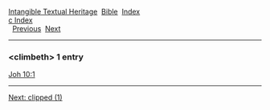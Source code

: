 [Intangible Textual Heritage](../../index)  [Bible](../index) 
[Index](index)   
[c Index](_c_)  
  [Previous](c02245)  [Next](c02247) 

------------------------------------------------------------------------

### &lt;climbeth&gt; 1 entry

[Joh 10:1](../kjv/joh010.htm#001)  

------------------------------------------------------------------------

[Next: clipped (1)](c02247)
